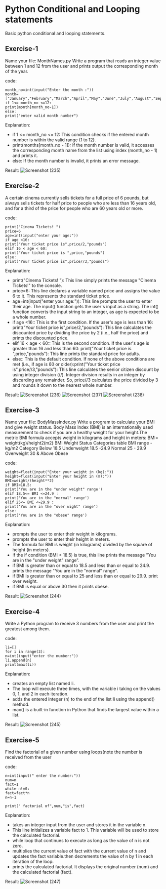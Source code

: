 # Python Conditional and Looping statements
Basic python conditional and looping statements.

## Exercise-1
Name your file: MonthNames.py Write a program that reads an integer value between 1 and 12 from the user and prints output the corresponding month of the year.

code:

    month_no=int(input("Enter the month :"))
    month=["January","February","March","April","May","June","July","August","September","October","November","December"]
    if 1<= month_no <=12:
    print(month[month_no-1])
    else:
    print("enter valid month number")

Explanation:
  
  * if 1 <= month_no <= 12: This condition checks if the entered month number is within the valid range (1 to 12).
  * print(months[month_no - 1]): If the month number is valid, it accesses the corresponding month name from the list using index (month_no - 1) and prints it.
  * else: If the month number is invalid, it prints an error message.

Result:
  ![Screenshot (235)](https://github.com/user-attachments/assets/92ce8a17-e6a5-48c6-94b5-c13d11743ce0)


## Exercise-2
A certain cinema currently sells tickets for a full price of 6 pounds, but always sells tickets for half price to people who are less than 16 years old, and for a third of the price for people who are 60 years old or more.

code:

    print("Cinema Tickets! ")
    price=6
    age=int(input("enter your age:"))
    if age <16:
    print("Your ticket price is",price/2,"pounds")
    elif 16 < age < 60:
    print("Your ticket price is ",price,"pounds")
    else:
    print("Your ticket price is",price//3,"pounds")

Explanation:

  * print("Cinema Tickets! "): This line simply prints the message "Cinema Tickets!" to the console.
  * price=6: This line declares a variable named price and assigns the value 6 to it. This represents the standard ticket price.
  * age=int(input("enter your age:")): This line prompts the user to enter their age. The input() function gets the user's input as a string. The int() function converts the input string to an integer, as 
    age is expected to be a whole number.
  * if age <16:: This is the first condition. If the user's age is less than 16:
    print("Your ticket price is",price/2,"pounds"): This line calculates the discounted price by dividing the price by 2 (i.e., half the price) and prints the discounted price.
  * elif 16 < age < 60:: This is the second condition. If the user's age is greater than 16 and less than 60:
    print("Your ticket price is ",price,"pounds"): This line prints the standard price for adults.
  * else:: This is the default condition. If none of the above conditions are met (i.e., if age is 60 or older):print("Your ticket price is",price//3,"pounds"): This line calculates the senior citizen 
    discount by using integer division (//). Integer division results in an integer by discarding any remainder. So, price//3 calculates the price divided by 3 and rounds it down to the nearest whole 
    number.

Result:
  ![Screenshot (236)](https://github.com/user-attachments/assets/46122588-2a77-409b-8283-34351ed50c0e)
  ![Screenshot (237)](https://github.com/user-attachments/assets/2fe97315-c4e8-4ee9-82d2-ef48adf6e467)
  ![Screenshot (238)](https://github.com/user-attachments/assets/5ff6f607-c501-483d-8eba-ac20bacca629)


## Exercise-3
Name your file: BodyMassIndex.py Write a program to calculate your BMI and give weight status. Body Mass Index (BMI) is an internationally used measurement to check if you are a healthy weight for your height.The metric BMI formula accepts weight in kilograms and height in meters: BMI= weight(kg)/height2(m2) BMI Weight Status Categories table BMI range - kg/m2 Category Below 18.5 Underweight 18.5 -24.9 Normal 25 - 29.9 Overweight 30 & Above Obese 

code:

    weight=float(input("Enter your weight in (kg):"))
    height=float(input("Enter your height in (m):"))
    BMI=weight/(height**2)
    if BMI<18.5:
    print('You are in the "under weight" range')
    elif 18.5<= BMI <=24.9 :
    print('You are in the "normal" range')
    elif 25<= BMI <=29.9 :
    print('You are in the "over wight" range')
    else:
    print('You are in the "obese" range')

Explanation:
  
  * prompts the user to enter their weight in kilograms.
  * prompts the user to enter their height in meters.
  * The formula for BMI is weight (in kilograms) divided by the square of height (in meters).
  * If the if condition (BMI < 18.5) is true, this line prints the message "You are in the "under weight" range".
  * if BMI is greater than or equal to 18.5 and less than or equal to 24.9. prints the message "You are in the "normal" range".
  * if BMI is greater than or equal to 25 and less than or equal to 29.9. print over weight.
  * if BMI is equal or above 30 then it prints obese.

Result:
  ![Screenshot (244)](https://github.com/user-attachments/assets/b6f886bb-f938-4e3e-899d-6aed40223405)



## Exercise-4
Write a Python program to receive 3 numbers from the user and print the greatest among them.

code:

    li=[]
    for i in range(3):
    n=int(input("enter the number:"))
    li.append(n)
    print(max(li))

Explanation:
  
  * creates an empty list named li.
  * The loop will execute three times, with the variable i taking on the values 0, 1, and 2 in each iteration.
  * adds the entered integer (n) to the end of the list li using the append() method.
  * max() is a built-in function in Python that finds the largest value within a list.
  

Result:
  ![Screenshot (245)](https://github.com/user-attachments/assets/aaf35fac-a7ac-44fb-bc1f-3fbbf65eb1f5)



## Exercise-5
Find the factorial of a given number using loops(note the number is received from the user

code:

    n=int(input(" enter the number:"))
    num=n
    fact=1
    while n!=0:
    fact=fact*n
    n=n-1

    print(" factorial of",num,"is",fact)

Explanation:
  
  * takes an integer input from the user and stores it in the variable n.
  * This line initializes a variable fact to 1. This variable will be used to store the calculated factorial.
  * while loop that continues to execute as long as the value of n is not zero.
  * multiplies the current value of fact with the current value of n and updates the fact variable.then decrements the value of n by 1 in each iteration of the loop.
  * prints the calculated factorial. It displays the original number (num) and the calculated factorial (fact).

  

Result:
  ![Screenshot (247)](https://github.com/user-attachments/assets/3c160c5f-dca0-4277-a8ce-a36d337b6e99)



  
